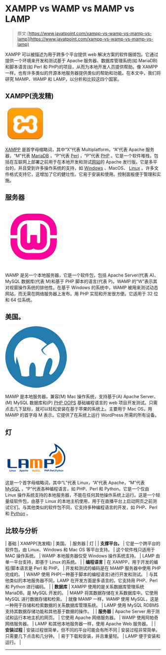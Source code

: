 # XAMPP vs WAMP vs MAMP vs LAMP

> 原文:[https://www.javatpoint.com/xampp-vs-wamp-vs-mamp-vs-lamp](https://www.javatpoint.com/xampp-vs-wamp-vs-mamp-vs-lamp)

XAMPP 可以被描述为用于跨多个平台提供 web 解决方案的软件捆绑包。它通过提供一个环境来开发和测试基于 Apache 服务器、数据库管理系统(如 MariaDB)和脚本语言(如 Perl 和 PHP)的项目，从而为本地开发人员提供帮助。像 XAMPP 一样，也有许多类似的开源本地服务器提供类似的帮助和功能。在本文中，我们将研究 MAMP、WAMP 和 LAMP，以分析和比较这四个国家。

## XAMPP(洗发精)

![XAMPP v/s WAMP v/s MAMP v/s LAMP](img/76fa8ae7fd669b35d89404b1a3817125.png)

[XAMPP](https://www.javatpoint.com/xampp) 是首字母缩略词，其中“X”代表 Multiplatform，“A”代表 Apache 服务器，“M”代表 [MariaDB](https://www.javatpoint.com/mariadb-tutorial) ，“P”代表 [Perl](https://www.javatpoint.com/perl-tutorial) ，“P”代表 [PHP](https://www.javatpoint.com/php-tutorial) 。它是一个软件堆栈，包括在互联网上部署之前用于在本地开发和测试[网站](https://www.javatpoint.com/website)的 Apache 发行版。它是多平台的，并且受到许多操作系统的支持，如 [Windows](https://www.javatpoint.com/windows) 、MacOS、 [Linux](https://www.javatpoint.com/linux-tutorial) 。许多文件格式支持它，这增加了它的健壮性。它易于安装和使用。控制面板便于管理和实施。

## 服务器

![XAMPP v/s WAMP v/s MAMP v/s LAMP](img/4967808014839a879f20143c648cd003.png)

WAMP 是另一个本地服务器，它是一个软件包，包括 Apache Server(代表 A)、MySQL 数据库(代表 M)和基于 PHP 脚本的语言(代表 P)。WAMP 的“W”表示其对视窗操作系统的排他性。在基于 Windows 的系统中，WAMP 被用来测试动态网站，而无需在网络服务器上发布。用 PHP 实现和开发很方便。它适用于 32 位和 64 位系统。

## 美国。

![XAMPP v/s WAMP v/s MAMP v/s LAMP](img/756c1d98ef4116a62bf884cea50480e3.png)

MAMP 是本地服务器，兼容(M) Mac 操作系统，支持基于(A) Apache Server、(M) MySQL 数据库和(P) [PHP OOPS](https://www.javatpoint.com/php-oops-concepts) 基础编程语言的 web 项目开发测试。只需点击几下鼠标，就可以轻松安装在基于苹果的系统上。主要用于 Mac OS，用 MAMP 的首字母 M 表示。它提供了在系统上运行 WordPress 所需的所有设备。

## 灯

![XAMPP v/s WAMP v/s MAMP v/s LAMP](img/a3aeecea1be8d351cf55066861ac8e38.png)

这是一个首字母缩略词，其中“L”代表 Linux，“A”代表 Apache，“M”代表 [MySQL](https://www.javatpoint.com/mysql-tutorial) ，“P”代表各种编程语言，如 PHP、Perl 和 Python。它是一个仅由 Linux 操作系统支持的本地服务器，不能在任何其他操作系统上运行。这是一个轻量级软件包，由基于 Linux 的本地主机使用，用于在直播平台上启动网页之前测试它们。与其他类似的软件包不同，它支持多种编程语言的开发，如 PHP、Perl 和 [Python](https://www.javatpoint.com/python-tutorial) 。

## 比较与分析

| 基础 | XAMPP(洗发精) | 美国。 | 服务器 | 灯 |
| **支撑平台。** | 它是一个跨平台的软件包，由 Linux、Windows 和 Mac OS 等平台支持。 | 这个软件栈只适用于 MAC 操作系统。 | WAMP 本地服务器仅受 Windows 操作系统支持。 | LAMP 由单一平台支持，即基于 Linux 的系统。 |
| **编程语言** | 在 XAMPP，用于开发的编程/脚本语言是 Perl 和 PHP。 | 开发和测试的编码是在 MAMP 服务器中使用 PHP 完成的。 | WAMP 使用 PHP(一种基于脚本的编程语言)进行开发和测试。 | 与其他类似的本地服务器不同，LAMP 在开发方面是多语言的。它支持用 PHP、Perl 和 Python 进行编码。 |
| **数据库** | XAMPP 使用的是关系数据库管理系统 MariaDB。是 MySQL 开发的。 | MAMP 将其数据存储在关系数据库中。它使用 MySQL 进行数据存储和检索。 | 就像 MAMP 一样，WAMP 使用 MySQL，这是一种用于存储和检索数据的关系数据库管理系统。 | LAMP 使用 MySQL RDBMS 支持其数据存储功能和其他基于数据的操作。 |
| **服务器** | Apache Server 用于测试和运行本地主机的网页。 | 它使用 Apache 网络服务器。 | WAMP 使用阿帕奇网络服务器。 | LAMP 和其他本地服务器一样，使用 Apache Web 服务器。 |
| **安装过程** | 安装过程很简单，但不同的平台可能会有所不同 | 安装过程非常简单。只需要几下点击和几分钟。 | 易于下载和安装，并且重量轻。 | LAMP 便于安装和运行。 |

* * *